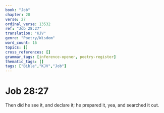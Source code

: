 ```yaml
---
book: "Job"
chapter: 28
verse: 27
ordinal_verse: 13532
ref: "Job 28:27"
translation: "KJV"
genre: "Poetry/Wisdom"
word_count: 16
topics: []
cross_references: []
grammar_tags: [inference-opener, poetry-register]
thematic_tags: []
tags: ["Bible","KJV","Job"]
---
```


# Job 28:27

Then did he see it, and declare it; he prepared it, yea, and searched it out.
